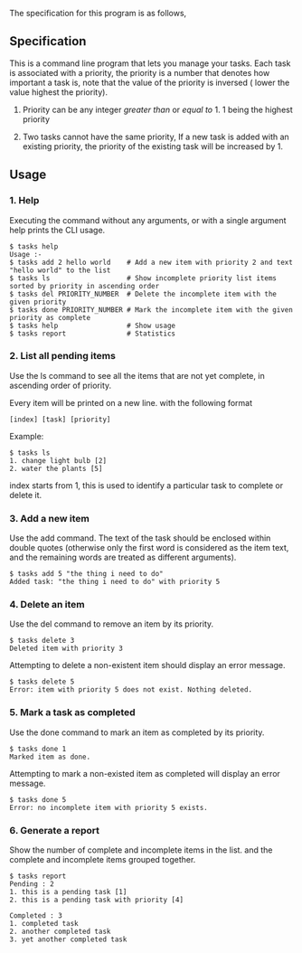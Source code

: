 The specification for this program is as follows,

## Specification

This is a command line program that lets you manage your tasks. Each task is associated with a priority, the priority is a number that denotes how important a task is, note that the value of the priority is inversed ( lower the value highest the priority).

1. Priority can be any integer _greater than_ or _equal to_ 1. 1 being the highest priority

2. Two tasks cannot have the same priority, If a new task is added with an existing priority, the priority of the existing task will be increased by 1.

## Usage

### 1. Help

Executing the command without any arguments, or with a single argument help prints the CLI usage.

```
$ tasks help
Usage :-
$ tasks add 2 hello world    # Add a new item with priority 2 and text "hello world" to the list
$ tasks ls                   # Show incomplete priority list items sorted by priority in ascending order
$ tasks del PRIORITY_NUMBER  # Delete the incomplete item with the given priority
$ tasks done PRIORITY_NUMBER # Mark the incomplete item with the given priority as complete
$ tasks help                 # Show usage
$ tasks report               # Statistics
```

### 2. List all pending items

Use the ls command to see all the items that are not yet complete, in ascending order of priority.

Every item will be printed on a new line. with the following format

```
[index] [task] [priority]
```

Example:

```
$ tasks ls
1. change light bulb [2]
2. water the plants [5]
```

index starts from 1, this is used to identify a particular task to complete or delete it.

### 3. Add a new item

Use the add command. The text of the task should be enclosed within double quotes (otherwise only the first word is considered as the item text, and the remaining words are treated as different arguments).

```
$ tasks add 5 "the thing i need to do"
Added task: "the thing i need to do" with priority 5
```

### 4. Delete an item

Use the del command to remove an item by its priority.

```
$ tasks delete 3
Deleted item with priority 3
```

Attempting to delete a non-existent item should display an error message.

```
$ tasks delete 5
Error: item with priority 5 does not exist. Nothing deleted.
```

### 5. Mark a task as completed

Use the done command to mark an item as completed by its priority.

```
$ tasks done 1
Marked item as done.
```

Attempting to mark a non-existed item as completed will display an error message.

```
$ tasks done 5
Error: no incomplete item with priority 5 exists.
```

### 6. Generate a report

Show the number of complete and incomplete items in the list. and the complete and incomplete items grouped together.

```
$ tasks report
Pending : 2
1. this is a pending task [1]
2. this is a pending task with priority [4]

Completed : 3
1. completed task
2. another completed task
3. yet another completed task
```
